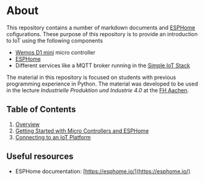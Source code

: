 # About

This repository contains a number of markdown documents and [ESPHome](https://esphome.io/) cofigurations. These purpose
of this repository is to provide an introduction to IoT using the following components

- [Wemos D1 mini](https://docs.wemos.cc/en/latest/d1/d1_mini.html) micro controller
- [ESPHome](https://esphome.io/)
- Different services like a MQTT broker running in the [Simple IoT Stack](https://github.com/ceedee666/simple-iot-stack)

The material in this repository is focused on students with previous programming experience in Python. The material was developed
to be used in the lecture _Industrielle Produktion und Industrie 4.0_ at the
[FH Aachen](http://www.fh-aachen.de).

## Table of Contents

1. [Overview](/docs/10-overview.md)
2. [Getting Started with Micro Controllers and ESPHome](/docs/20-esphome-intro.md)
3. [Connecting to an IoT Platform](/docs/30-iot.md)

## Useful resources

- ESPHome documentation: [https://esphome.io/](https://esphome.io/)
